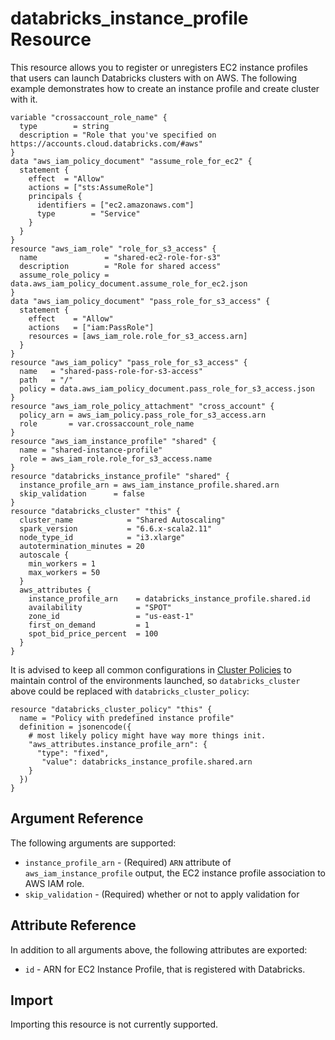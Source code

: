 # databricks_instance_profile Resource

This resource allows you to register or unregisters EC2 instance profiles that users can launch Databricks clusters with on AWS. The following example demonstrates how to create an instance profile and create cluster with it.

```hcl
variable "crossaccount_role_name" {
  type        = string
  description = "Role that you've specified on https://accounts.cloud.databricks.com/#aws"
}
data "aws_iam_policy_document" "assume_role_for_ec2" {
  statement {
    effect  = "Allow"
    actions = ["sts:AssumeRole"]
    principals {
      identifiers = ["ec2.amazonaws.com"]
      type        = "Service"
    }
  }
}
resource "aws_iam_role" "role_for_s3_access" {
  name               = "shared-ec2-role-for-s3"
  description        = "Role for shared access"
  assume_role_policy = data.aws_iam_policy_document.assume_role_for_ec2.json
}
data "aws_iam_policy_document" "pass_role_for_s3_access" {
  statement {
    effect    = "Allow"
    actions   = ["iam:PassRole"]
    resources = [aws_iam_role.role_for_s3_access.arn]
  }
}
resource "aws_iam_policy" "pass_role_for_s3_access" {
  name   = "shared-pass-role-for-s3-access"
  path   = "/"
  policy = data.aws_iam_policy_document.pass_role_for_s3_access.json
}
resource "aws_iam_role_policy_attachment" "cross_account" {
  policy_arn = aws_iam_policy.pass_role_for_s3_access.arn
  role       = var.crossaccount_role_name
}
resource "aws_iam_instance_profile" "shared" {
  name = "shared-instance-profile"
  role = aws_iam_role.role_for_s3_access.name
}
resource "databricks_instance_profile" "shared" {
  instance_profile_arn = aws_iam_instance_profile.shared.arn
  skip_validation      = false
}
resource "databricks_cluster" "this" {
  cluster_name            = "Shared Autoscaling"
  spark_version           = "6.6.x-scala2.11"
  node_type_id            = "i3.xlarge"
  autotermination_minutes = 20
  autoscale {
    min_workers = 1
    max_workers = 50
  }
  aws_attributes {
    instance_profile_arn    = databricks_instance_profile.shared.id
    availability            = "SPOT"
    zone_id                 = "us-east-1"
    first_on_demand         = 1
    spot_bid_price_percent  = 100
  }
}
```

It is advised to keep all common configurations in [Cluster Policies](cluster_policy.md) to maintain control of the environments launched, so `databricks_cluster` above could be replaced with `databricks_cluster_policy`:

```hcl
resource "databricks_cluster_policy" "this" {
  name = "Policy with predefined instance profile"
  definition = jsonencode({
    # most likely policy might have way more things init.
    "aws_attributes.instance_profile_arn": {
      "type": "fixed",
       "value": databricks_instance_profile.shared.arn
    }
  })
}
```

## Argument Reference

The following arguments are supported:

* `instance_profile_arn` - (Required) `ARN` attribute of `aws_iam_instance_profile` output, the EC2 instance profile association to AWS IAM role.
* `skip_validation` - (Required) whether or not to apply validation for 

## Attribute Reference

In addition to all arguments above, the following attributes are exported:

* `id` - ARN for EC2 Instance Profile, that is registered with Databricks.


## Import

Importing this resource is not currently supported.